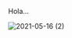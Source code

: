 Hola...

![2021-05-16 (2)](https://user-images.githubusercontent.com/88470677/188521029-6a6dc3a8-9387-4a3d-a922-7521a1fd6bb2.png)
